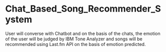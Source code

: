 # Chat_Based_Song_Recommender_System
User will converse with Chatbot and on the basis of the chats, the emotion of the user will be judged by IBM Tone Analyzer and songs will be recommended using Last.fm API on the basis of emotion predicted.
